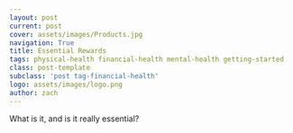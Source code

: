```yaml
---
layout: post
current: post
cover: assets/images/Products.jpg
navigation: True
title: Essential Rewards
tags: physical-health financial-health mental-health getting-started
class: post-template
subclass: 'post tag-financial-health'
logo: assets/images/logo.png
author: zach
---
```


What is it, and is it really essential?

